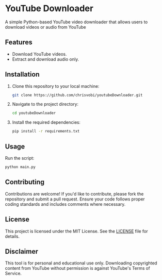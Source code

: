 # YouTube Downloader

A simple Python-based YouTube video downloader that allows users to download videos or audio from YouTube

## Features

- Download YouTube videos.
- Extract and download audio only.

## Installation

1. Clone this repository to your local machine:

   ```bash
   git clone https://github.com/chrisvobi/youtubeDownloader.git
   ```

2. Navigate to the project directory:

   ```bash
   cd youtubeDownloader
   ```

3. Install the required dependencies:

   ```bash
   pip install -r requirements.txt
   ```

## Usage

Run the script:

   ```bash
   python main.py
   ```

## Contributing

Contributions are welcome! If you'd like to contribute, please fork the repository and submit a pull request. Ensure your code follows proper coding standards and includes comments where necessary.

## License

This project is licensed under the MIT License. See the [LICENSE](LICENSE) file for details.

## Disclaimer

This tool is for personal and educational use only. Downloading copyrighted content from YouTube without permission is against YouTube's Terms of Service.
